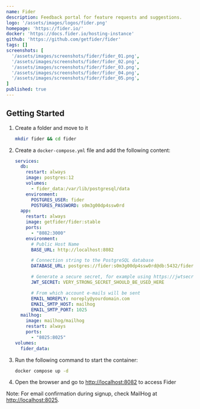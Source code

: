 ```yaml
---
name: Fider
description: Feedback portal for feature requests and suggestions.
logo: '/assets/images/logos/fider.png'
homepage: 'https://fider.io/'
docker: 'https://docs.fider.io/hosting-instance'
github: 'https://github.com/getfider/fider'
tags: []
screenshots: [
  '/assets/images/screenshots/fider/fider_01.png',
  '/assets/images/screenshots/fider/fider_02.png',
  '/assets/images/screenshots/fider/fider_03.png',
  '/assets/images/screenshots/fider/fider_04.png',
  '/assets/images/screenshots/fider/fider_05.png',
]
published: true
---
```


## Getting Started

1. Create a folder and move to it
    ```bash
    mkdir fider && cd fider
    ```
2. Create a `docker-compose.yml` file and add the following content:
    ```yaml [docker-compose.yml]
    services:
      db:
        restart: always
        image: postgres:12
        volumes:
          - fider_data:/var/lib/postgresql/data
        environment:
          POSTGRES_USER: fider
          POSTGRES_PASSWORD: s0m3g00dp4ssw0rd
      app:
        restart: always
        image: getfider/fider:stable
        ports:
          - "8082:3000"
        environment:
          # Public Host Name
          BASE_URL: http://localhost:8082

          # Connection string to the PostgreSQL database
          DATABASE_URL: postgres://fider:s0m3g00dp4ssw0rd@db:5432/fider?sslmode=disable

          # Generate a secure secret, for example using https://jwtsecret.com
          JWT_SECRET: VERY_STRONG_SECRET_SHOULD_BE_USED_HERE

          # From which account e-mails will be sent
          EMAIL_NOREPLY: noreply@yourdomain.com
          EMAIL_SMTP_HOST: mailhog
          EMAIL_SMTP_PORT: 1025
      mailhog:
        image: mailhog/mailhog
        restart: always
        ports:
          - "8025:8025"
    volumes:
      fider_data:
    ```
3. Run the following command to start the container:
    ```bash
    docker compose up -d
    ```
4. Open the browser and go to [http://localhost:8082](http://localhost:8082) to access Fider

Note: For email confirmation during signup, check MailHog at [http://localhost:8025](http://localhost:8025).


